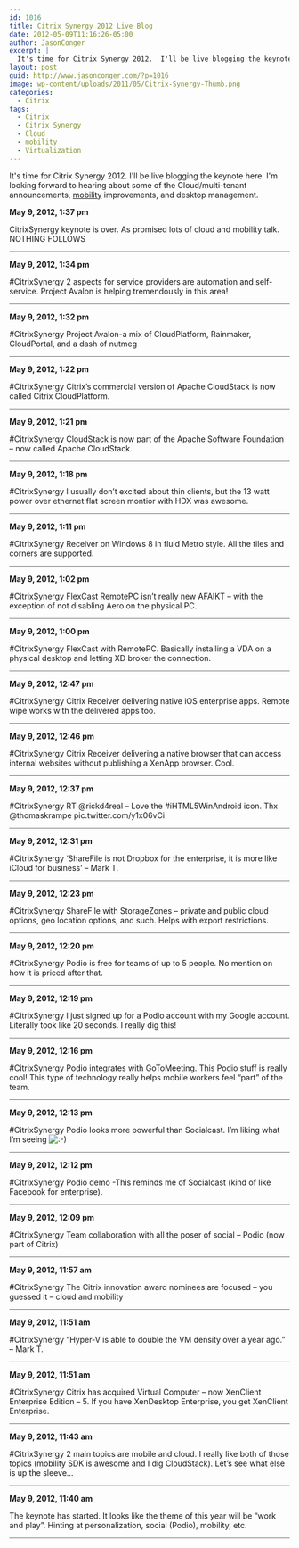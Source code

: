 ```yaml
---
id: 1016
title: Citrix Synergy 2012 Live Blog
date: 2012-05-09T11:16:26-05:00
author: JasonConger
excerpt: |
  It's time for Citrix Synergy 2012.  I'll be live blogging the keynote again this year. I'm looking forward to hearing about some of the Cloud/multi-tenant announcements and <a href="http://www.jasonconger.com/post/tag/mobility/" title="mobility">mobility</a> improvements.
layout: post
guid: http://www.jasonconger.com/?p=1016
image: wp-content/uploads/2011/05/Citrix-Synergy-Thumb.png
categories:
  - Citrix
tags:
  - Citrix
  - Citrix Synergy
  - Cloud
  - mobility
  - Virtualization
---
```

It's time for Citrix Synergy 2012. I'll be live blogging the keynote here. I'm looking forward to hearing about some of the Cloud/multi-tenant announcements, <a title="mobility" href="http://www.jasonconger.com/post/tag/mobility/">mobility</a> improvements, and desktop management.<!--more-->
<div id="liveblog-1016">
<div id="liveblog-entry-1050">

<strong>May 9, 2012, 1:37 pm</strong>

CitrixSynergy keynote is over. As promised lots of cloud and mobility talk. NOTHING FOLLOWS
<div style="width: 100%; height: 1px; background-color: #6f6f6f; margin-bottom: 3px;"></div>
</div>
<div id="liveblog-entry-1049">

<strong>May 9, 2012, 1:34 pm</strong>

#CitrixSynergy 2 aspects for service providers are automation and self-service. Project Avalon is helping tremendously in this area!
<div style="width: 100%; height: 1px; background-color: #6f6f6f; margin-bottom: 3px;"></div>
</div>
<div id="liveblog-entry-1048">

<strong>May 9, 2012, 1:32 pm</strong>

#CitrixSynergy Project Avalon-a mix of CloudPlatform, Rainmaker, CloudPortal, and a dash of nutmeg
<div style="width: 100%; height: 1px; background-color: #6f6f6f; margin-bottom: 3px;"></div>
</div>
<div id="liveblog-entry-1047">

<strong>May 9, 2012, 1:22 pm</strong>

#CitrixSynergy Citrix’s commercial version of Apache CloudStack is now called Citrix CloudPlatform.
<div style="width: 100%; height: 1px; background-color: #6f6f6f; margin-bottom: 3px;"></div>
</div>
<div id="liveblog-entry-1046">

<strong>May 9, 2012, 1:21 pm</strong>

#CitrixSynergy CloudStack is now part of the Apache Software Foundation – now called Apache CloudStack.
<div style="width: 100%; height: 1px; background-color: #6f6f6f; margin-bottom: 3px;"></div>
</div>
<div id="liveblog-entry-1045">

<strong>May 9, 2012, 1:18 pm</strong>

#CitrixSynergy I usually don’t excited about thin clients, but the 13 watt power over ethernet flat screen montior with HDX was awesome.
<div style="width: 100%; height: 1px; background-color: #6f6f6f; margin-bottom: 3px;"></div>
</div>
<div id="liveblog-entry-1044">

<strong>May 9, 2012, 1:11 pm</strong>

#CitrixSynergy Receiver on Windows 8 in fluid Metro style. All the tiles and corners are supported.
<div style="width: 100%; height: 1px; background-color: #6f6f6f; margin-bottom: 3px;"></div>
</div>
<div id="liveblog-entry-1043">

<strong>May 9, 2012, 1:02 pm</strong>

#CitrixSynergy FlexCast RemotePC isn’t really new AFAIKT – with the exception of not disabling Aero on the physical PC.
<div style="width: 100%; height: 1px; background-color: #6f6f6f; margin-bottom: 3px;"></div>
</div>
<div id="liveblog-entry-1041">

<strong>May 9, 2012, 1:00 pm</strong>

#CitrixSynergy FlexCast with RemotePC. Basically installing a VDA on a physical desktop and letting XD broker the connection.
<div style="width: 100%; height: 1px; background-color: #6f6f6f; margin-bottom: 3px;"></div>
</div>
<div id="liveblog-entry-1040">

<strong>May 9, 2012, 12:47 pm</strong>

#CitrixSynergy Citrix Receiver delivering native iOS enterprise apps. Remote wipe works with the delivered apps too.
<div style="width: 100%; height: 1px; background-color: #6f6f6f; margin-bottom: 3px;"></div>
</div>
<div id="liveblog-entry-1039">

<strong>May 9, 2012, 12:46 pm</strong>

#CitrixSynergy Citrix Receiver delivering a native browser that can access internal websites without publishing a XenApp browser. Cool.
<div style="width: 100%; height: 1px; background-color: #6f6f6f; margin-bottom: 3px;"></div>
</div>
<div id="liveblog-entry-1038">

<strong>May 9, 2012, 12:37 pm</strong>

#CitrixSynergy RT @rickd4real – Love the #iHTML5WinAndroid icon. Thx @thomaskrampe pic.twitter.com/y1x06vCi
<div style="width: 100%; height: 1px; background-color: #6f6f6f; margin-bottom: 3px;"></div>
</div>
<div id="liveblog-entry-1037">

<strong>May 9, 2012, 12:31 pm</strong>

#CitrixSynergy ‘ShareFile is not Dropbox for the enterprise, it is more like iCloud for business’ – Mark T.
<div style="width: 100%; height: 1px; background-color: #6f6f6f; margin-bottom: 3px;"></div>
</div>
<div id="liveblog-entry-1036">

<strong>May 9, 2012, 12:23 pm</strong>

#CitrixSynergy ShareFile with StorageZones – private and public cloud options, geo location options, and such. Helps with export restrictions.
<div style="width: 100%; height: 1px; background-color: #6f6f6f; margin-bottom: 3px;"></div>
</div>
<div id="liveblog-entry-1035">

<strong>May 9, 2012, 12:20 pm</strong>

#CitrixSynergy Podio is free for teams of up to 5 people. No mention on how it is priced after that.
<div style="width: 100%; height: 1px; background-color: #6f6f6f; margin-bottom: 3px;"></div>
</div>
<div id="liveblog-entry-1034">

<strong>May 9, 2012, 12:19 pm</strong>

#CitrixSynergy I just signed up for a Podio account with my Google account. Literally took like 20 seconds. I really dig this!
<div style="width: 100%; height: 1px; background-color: #6f6f6f; margin-bottom: 3px;"></div>
</div>
<div id="liveblog-entry-1033">

<strong>May 9, 2012, 12:16 pm</strong>

#CitrixSynergy Podio integrates with GoToMeeting. This Podio stuff is really cool! This type of technology really helps mobile workers feel “part” of the team.
<div style="width: 100%; height: 1px; background-color: #6f6f6f; margin-bottom: 3px;"></div>
</div>
<div id="liveblog-entry-1032">

<strong>May 9, 2012, 12:13 pm</strong>

#CitrixSynergy Podio looks more powerful than Socialcast. I’m liking what I’m seeing <img class="wp-smiley" src="http://www.jasonconger.com/wp-includes/images/smilies/icon_smile.gif" alt=":-)" />
<div style="width: 100%; height: 1px; background-color: #6f6f6f; margin-bottom: 3px;"></div>
</div>
<div id="liveblog-entry-1031">

<strong>May 9, 2012, 12:12 pm</strong>

#CitrixSynergy Podio demo -This reminds me of Socialcast (kind of like Facebook for enterprise).
<div style="width: 100%; height: 1px; background-color: #6f6f6f; margin-bottom: 3px;"></div>
</div>
<div id="liveblog-entry-1029">

<strong>May 9, 2012, 12:09 pm</strong>

#CitrixSynergy Team collaboration with all the poser of social – Podio (now part of Citrix)
<div style="width: 100%; height: 1px; background-color: #6f6f6f; margin-bottom: 3px;"></div>
</div>
<div id="liveblog-entry-1028">

<strong>May 9, 2012, 11:57 am</strong>

#CitrixSynergy The Citrix innovation award nominees are focused – you guessed it – cloud and mobility
<div style="width: 100%; height: 1px; background-color: #6f6f6f; margin-bottom: 3px;"></div>
</div>
<div id="liveblog-entry-1027">

<strong>May 9, 2012, 11:51 am</strong>

#CitrixSynergy “Hyper-V is able to double the VM density over a year ago.” – Mark T.
<div style="width: 100%; height: 1px; background-color: #6f6f6f; margin-bottom: 3px;"></div>
</div>
<div id="liveblog-entry-1026">

<strong>May 9, 2012, 11:51 am</strong>

#CitrixSynergy Citrix has acquired Virtual Computer – now XenClient Enterprise Edition – 5. If you have XenDesktop Enterprise, you get XenClient Enterprise.
<div style="width: 100%; height: 1px; background-color: #6f6f6f; margin-bottom: 3px;"></div>
</div>
<div id="liveblog-entry-1025">

<strong>May 9, 2012, 11:43 am</strong>

#CitrixSynergy 2 main topics are mobile and cloud. I really like both of those topics (mobility SDK is awesome and I dig CloudStack). Let’s see what else is up the sleeve…
<div style="width: 100%; height: 1px; background-color: #6f6f6f; margin-bottom: 3px;"></div>
</div>
<div id="liveblog-entry-1024">

<strong>May 9, 2012, 11:40 am</strong>

The keynote has started. It looks like the theme of this year will be “work and play”. Hinting at personalization, social (Podio), mobility, etc.
<div style="width: 100%; height: 1px; background-color: #6f6f6f; margin-bottom: 3px;"></div>
</div>
</div>